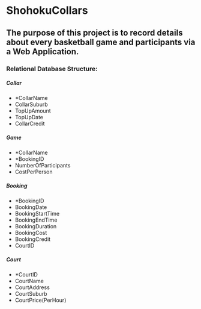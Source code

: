 # ShohokuCollars
**The purpose of this project is to record details about every basketball game and participants via a Web Application.**
---
### Relational Database Structure:
##### Collar
* *CollarName
* CollarSuburb
* TopUpAmount
* TopUpDate
* CollarCredit
##### Game
* *CollarName
* *BookingID
* NumberOfParticipants
* CostPerPerson
##### Booking
* *BookingID
* BookingDate
* BookingStartTime
* BookingEndTime
* BookingDuration
* BookingCost
* BookingCredit
* CourtID
##### Court
* *CourtID
* CourtName
* CourtAddress
* CourtSuburb
* CourtPrice(PerHour)
